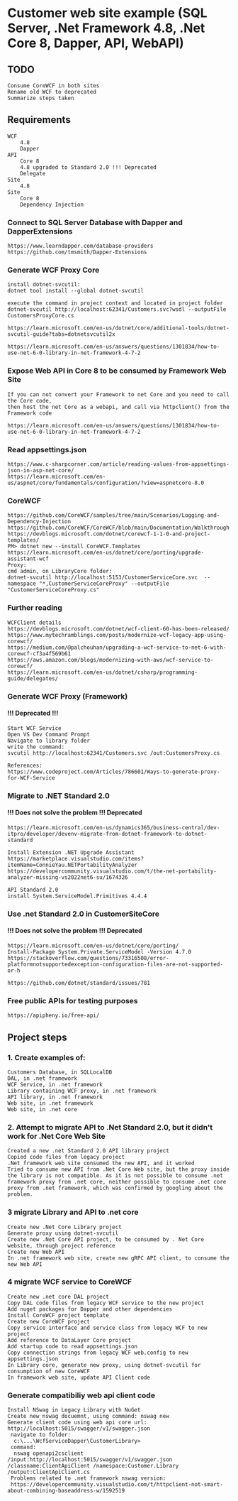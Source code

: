 # Customer web site example (SQL Server, .Net Framework 4.8, .Net Core 8, Dapper, API, WebAPI)

## TODO
	Consume CoreWCF in both sites
	Rename old WCF to deprecated
	Summarize steps taken

## Requirements
	WCF
		4.8
		Dapper
	API
		Core 8
		4.8 upgraded to Standard 2.0 !!! Deprecated
		Delegate
	Site
		4.8
	Site
		Core 8
		Dependency Injection

### Connect to SQL Server Database with Dapper and DapperExtensions
	https://www.learndapper.com/database-providers
	https://github.com/tmsmith/Dapper-Extensions

### Generate WCF Proxy Core
	install dotnet-svcutil:
	dotnet tool install --global dotnet-svcutil

	execute the command in project context and located in project folder
	dotnet-svcutil http://localhost:62341/Customers.svc?wsdl --outputFile CustomersProxyCore.cs	

	https://learn.microsoft.com/en-us/dotnet/core/additional-tools/dotnet-svcutil-guide?tabs=dotnetsvcutil2x

	https://learn.microsoft.com/en-us/answers/questions/1301834/how-to-use-net-6-0-library-in-net-framework-4-7-2

### Expose Web API in Core 8 to be consumed by Framework Web Site
	If you can not convert your Framework to net Core and you need to call the Core code, 
	then host the net Core as a webapi, and call via httpclient() from the Framework code
	
	https://learn.microsoft.com/en-us/answers/questions/1301834/how-to-use-net-6-0-library-in-net-framework-4-7-2

### Read appsettings.json
	https://www.c-sharpcorner.com/article/reading-values-from-appsettings-json-in-asp-net-core/
	https://learn.microsoft.com/en-us/aspnet/core/fundamentals/configuration/?view=aspnetcore-8.0	

### CoreWCF
	https://github.com/CoreWCF/samples/tree/main/Scenarios/Logging-and-Dependency-Injection
	https://github.com/CoreWCF/CoreWCF/blob/main/Documentation/Walkthrough.md
	https://devblogs.microsoft.com/dotnet/corewcf-1-1-0-and-project-templates/
	PM> dotnet new --install CoreWCF.Templates
	https://learn.microsoft.com/en-us/dotnet/core/porting/upgrade-assistant-wcf
	Proxy:
	cmd admin, on LibraryCore folder:
	dotnet-svcutil http://localhost:5153/CustomerServiceCore.svc  --namespace "*,CustomerServiceCoreProxy" --outputFile "CustomerServiceCoreProxy.cs"

### Further reading
	WCFClient details
	https://devblogs.microsoft.com/dotnet/wcf-client-60-has-been-released/
	https://www.mytechramblings.com/posts/modernize-wcf-legacy-app-using-corewcf/
	https://medium.com/@palchouhan/upgrading-a-wcf-service-to-net-6-with-corewcf-cf3a4f569b61
	https://aws.amazon.com/blogs/modernizing-with-aws/wcf-service-to-corewcf/
	https://learn.microsoft.com/en-us/dotnet/csharp/programming-guide/delegates/

### Generate WCF Proxy (Framework)
#### !!! Deprecated !!!
	Start WCF Service
	Open VS Dev Command Prompt
	Navigate to library folder
	write the command:
	svcutil http://localhost:62341/Customers.svc /out:CustomersProxy.cs

	References:
	https://www.codeproject.com/Articles/786601/Ways-to-generate-proxy-for-WCF-Service

### Migrate to .NET Standard 2.0
#### !!! Does not solve the problem !!! Deprecated
	https://learn.microsoft.com/en-us/dynamics365/business-central/dev-itpro/developer/devenv-migrate-from-dotnet-framework-to-dotnet-standard

	Install Extension .NET Upgrade Assistant
	https://marketplace.visualstudio.com/items?itemName=ConnieYau.NETPortabilityAnalyzer
	https://developercommunity.visualstudio.com/t/the-net-portability-analyzer-missing-vs2022net6-su/1674326

	API Standard 2.0
	install System.ServiceModel.Primitives 4.4.4

### Use .net Standard 2.0 in CustomerSiteCore
#### !!! Does not solve the problem !!! Deprecated
	https://learn.microsoft.com/en-us/dotnet/core/porting/
	Install-Package System.Private.ServiceModel -Version 4.7.0
	https://stackoverflow.com/questions/73316508/error-platformnotsupportedexception-configuration-files-are-not-supported-or-h
	
	https://github.com/dotnet/standard/issues/781

### Free public APIs for testing purposes
	https://apipheny.io/free-api/

## Project steps
### 1. Create examples of: 
	Customers Database, in SQLLocalDB 
	DAL, in .net framework  
	WCF Service, in .net framework 
	Library containing WCF proxy, in .net framework  
	API library, in .net framework 
	Web site, in .net framework 
	Web site, in .net core 

### 2. Attempt to migrate API to .Net Standard 2.0, but it didn't work for .Net Core Web Site 
	Created a new .net Standard 2.0 API library project 
	Copied code files from legacy project 
	.Net framework web site consumed the new API, and it worked 
	Tried to consume new API from .Net Core Web site, but the proxy inside the library is not compatible. As it is not possible to consume .net framework proxy from .net core, neither possible to consume .net core proxy from .net framework, which was confirmed by googling about the problem. 

### 3 migrate Library and API to .net core 
	Create new .Net Core Library project 
	Generate proxy using dotnet-svcutil 
	Create new .Net Core API project, to be consumed by . Net Core website, through project reference 
	Create new Web API 
	In .net framework web site, create new gRPC API client, to consume the new Web API 

### 4 migrate WCF service to CoreWCF 
	Create new .net core DAL project 
	Copy DAL code files from legacy WCF service to the new project 
	Add nuget packages for Dapper and other dependencies 
	Install CoreWCF project template 
	Create new CoreWCF project
	Copy service interface and service class from legacy WCF to new project 
	Add reference to DataLayer Core project 
	Add startup code to read appsettings.json 
	Copy connection strings from legacy WCF web.config to new appsettings.json 
	In Library core, generate new proxy, using dotnet-svcutil for consumption of new CoreWCF  
	In framework web site, update API Client code 

### Generate compatibiliy web api client code
	Install NSwag in Legacy Library with NuGet
	Create new nswag docuemnt, using command: nswag new
	Generate client code using web api core url: http://localhost:5015/swagger/v1/swagger.json
	 navigate to folder:
	  c:\...\WcfServiceDapper\CustomerLibrary>
	 command:
	  nswag openapi2csclient /input:http://localhost:5015/swagger/v1/swagger.json /classname:ClientApiClient /namespace:Customer.Library /output:ClientApiClient.cs
	 Problems related to .net framework nswag version:
	 https://developercommunity.visualstudio.com/t/httpclient-not-smart-about-combining-baseaddress-w/1592519

